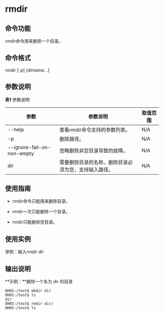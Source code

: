 # rmdir


## 命令功能

rmdir命令用来删除一个目录。


## 命令格式

rmdir [_-p_] [_dirname..._]


## 参数说明

  **表1** 参数说明

| 参数 | 参数说明 | 取值范围 | 
| -------- | -------- | -------- |
| --help | 查看rmdir命令支持的参数列表。 | N/A | 
| -p | 删除路径。 | N/A | 
| --ignore-fail-on-non-empty | 忽略删除非空目录导致的故障。 | N/A | 
| dir | 需要删除目录的名称，删除目录必须为空，支持输入路径。 | N/A | 


## 使用指南

- rmdir命令只能用来删除目录。

- rmdir一次只能删除一个目录。

- rmdir只能删除空目录。


## 使用实例

举例：输入rmdir dir


## 输出说明

**示例：**删除一个名为 dir 的目录

  
```
OHOS:/test$ mkdir dir
OHOS:/test$ ls
dir
OHOS:/test$ rmdir dir/
OHOS:/test$ ls
```
